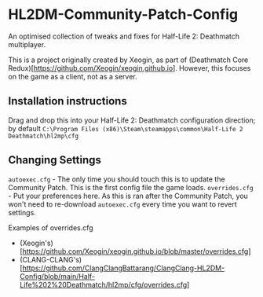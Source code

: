 # HL2DM-Community-Patch-Config
An optimised collection of tweaks and fixes for Half-Life 2: Deathmatch multiplayer. 

This is a project originally created by Xeogin, as part of (Deathmatch Core Redux)[https://github.com/Xeogin/xeogin.github.io]. However, this focuses on the game as a client, not as a server.

## Installation instructions
Drag and drop this into your Half-Life 2: Deathmatch configuration direction; by default `C:\Program Files (x86)\Steam\steamapps\common\Half-Life 2 Deathmatch\hl2mp\cfg`

## Changing Settings
`autoexec.cfg` - The only time you should touch this is to update the Community Patch. This is the first config file the game loads. 
`overrides.cfg` - Put your preferences here. As this is ran after the Community Patch, you won't need to re-download `autoexec.cfg` every time you want to revert settings.

Examples of overrides.cfg
* (Xeogin's)[https://github.com/Xeogin/xeogin.github.io/blob/master/overrides.cfg]
* (CLANG-CLANG's)[https://github.com/ClangClangBattarang/ClangClang-HL2DM-Config/blob/main/Half-Life%202%20Deathmatch/hl2mp/cfg/overrides.cfg] 